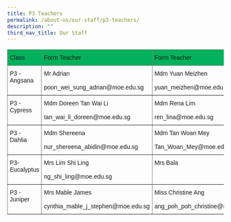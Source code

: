 ```yaml
---
title: P3 Teachers
permalink: /about-us/our-staff/p3-teachers/
description: ""
third_nav_title: Our Staff
---
```

<style type="text/css">
.tg  {border-collapse:collapse;border-spacing:0;}
.tg td{border-color:black;border-style:solid;border-width:1px;font-family:Arial, sans-serif;font-size:14px;
  overflow:hidden;padding:10px 5px;word-break:normal;}
.tg th{border-color:black;border-style:solid;border-width:1px;font-family:Arial, sans-serif;font-size:14px;
  font-weight:normal;overflow:hidden;padding:10px 5px;word-break:normal;}
.tg .tg-lzht{background-color:#01b15c;border-color:inherit;text-align:left;vertical-align:top}
.tg .tg-0pky{border-color:inherit;text-align:left;vertical-align:top}
</style>
<table class="tg">
<thead>
  <tr>
    <th class="tg-lzht">Class</th>
    <th class="tg-lzht">Form Teacher</th>
    <th class="tg-lzht">Form Teacher</th>
  </tr>
</thead>
<tbody>
  <tr>
    <td class="tg-0pky">P3 - Angsana</td>
    <td class="tg-0pky">Mr Adrian<br><br>poon_wei_sung_adrian@moe.edu.sg</td>
    <td class="tg-0pky">Mdm Yuan Meizhen<br><br>yuan_meizhen@moe.edu.sg</td>
  </tr>
  <tr>
    <td class="tg-0pky">P3 - Cypress</td>
    <td class="tg-0pky">Mdm Doreen Tan Wai Li<br><br>tan_wai_li_doreen@moe.edu.sg</td>
    <td class="tg-0pky">Mdm Rena Lim<br><br>ren_lina@moe.edu.sg</td>
  </tr>
  <tr>
    <td class="tg-0pky">P3 - Dahlia</td>
    <td class="tg-0pky">Mdm Shereena<br><br>nur_shereena_abidin@moe.edu.sg</td>
    <td class="tg-0pky">Mdm Tan Woan Mey<br><br>Tan_Woan_Mey@moe.edu.sg</td>
  </tr>
  <tr>
    <td class="tg-0pky">P3- Eucalyptus</td>
    <td class="tg-0pky">Mrs Lim Shi Ling<br><br>ng_shi_ling@moe.edu.sg</td>
    <td class="tg-0pky">Mrs Bala</td>
  </tr>
  <tr>
    <td class="tg-0pky">P3 - Juniper</td>
    <td class="tg-0pky">Mrs Mable James<br><br>cynthia_mable_j_stephen@moe.edu.sg</td>
    <td class="tg-0pky">Miss Christine Ang<br><br>ang_poh_poh_christine@moe.edu.sg</td>
  </tr>
</tbody>
</table>
